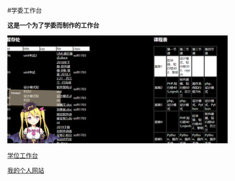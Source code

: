 #学委工作台

**这是一个为了学委而制作的工作台**

![学委工作台](学委工作台.png)

[学位工作台](http://39.99.172.143/)

[我的个人网站](https://zhouxinwen.top/)